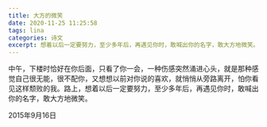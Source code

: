 ```yaml
---
title: 大方的微笑
date: 2020-11-25 11:25:58
tags: lina
categories: 诗文
excerpt: 想着以后一定要努力，至少多年后，再遇见你时，敢喊出你的名字，敢大方地微笑。
---
```


中午，下楼时恰好在你后面，只看了你一会，一种伤感突然涌进心头，就是那种感觉自己很无能，很不配你，又想想以前对你说的喜欢，就悄悄从旁路离开，怕你看见这样颓败的我。路上，想着以后一定要努力，至少多年后，再遇见你时，敢喊出你的名字，敢大方地微笑。

2015年9月16日